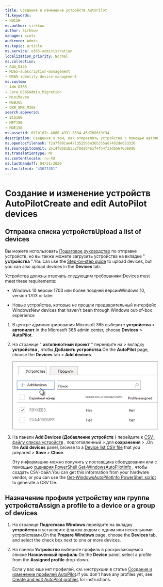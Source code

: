 ```yaml
---
title: Создание и изменение устройств AutoPilot
f1.keywords:
- NOCSH
ms.author: sirkkuw
author: Sirkkuw
manager: scotv
audience: Admin
ms.topic: article
ms.service: o365-administration
localization_priority: Normal
ms.collection:
- Adm_O365
- M365-subscription-management
- M365-identity-device-management
ms.custom:
- Adm_O365
- Core_O365Admin_Migration
- MiniMaven
- MSB365
- OKR_SMB_M365
search.appverid:
- BCS160
- MET150
- MOE150
ms.assetid: 0f7b1d7c-4086-4331-8534-45d7886f9f34
description: Сведения о том, как отправлять устройства с помощью автопилота в Microsoft 365 бизнес премиум. Вы можете назначить профиль устройству или группе устройств.
ms.openlocfilehash: f2a7f801ae471352595a36b355a874b2de653326
ms.sourcegitcommit: 2614f8b81b332f8dab461f4f64f3adaa6703e0d6
ms.translationtype: MT
ms.contentlocale: ru-RU
ms.lasthandoff: 04/21/2020
ms.locfileid: "43627401"
---
```

# <a name="create-and-edit-autopilot-devices"></a><span data-ttu-id="22b48-104">Создание и изменение устройств AutoPilot</span><span class="sxs-lookup"><span data-stu-id="22b48-104">Create and edit AutoPilot devices</span></span>

## <a name="upload-a-list-of-devices"></a><span data-ttu-id="22b48-105">Отправка списка устройств</span><span class="sxs-lookup"><span data-stu-id="22b48-105">Upload a list of devices</span></span>

<span data-ttu-id="22b48-106">Вы можете использовать [Пошаговое руководство](add-autopilot-devices-and-profile.md) по отправке устройств, но вы также можете загрузить устройства на вкладке " **устройства** ".</span><span class="sxs-lookup"><span data-stu-id="22b48-106">You can use the [Step-by-step guide](add-autopilot-devices-and-profile.md) to upload devices, but you can also upload devices in the **Devices** tab.</span></span> 
  
<span data-ttu-id="22b48-107">Устройства должны отвечать следующим требованиям:</span><span class="sxs-lookup"><span data-stu-id="22b48-107">Devices must meet these requirements:</span></span>
  
- <span data-ttu-id="22b48-108">Windows 10 версии 1703 или более поздней версии</span><span class="sxs-lookup"><span data-stu-id="22b48-108">Windows 10, version 1703 or later</span></span>
    
- <span data-ttu-id="22b48-109">Новые устройства, которые не прошли предварительный интерфейс Windows</span><span class="sxs-lookup"><span data-stu-id="22b48-109">New devices that haven't been through Windows out-of-box experience</span></span>

1. <span data-ttu-id="22b48-110">В центре администрирования Microsoft 365 выберите **устройства** \> **автопилот**.</span><span class="sxs-lookup"><span data-stu-id="22b48-110">In the Microsoft 365 admin center, choose **Devices** \> **AutoPilot**.</span></span>
  
2. <span data-ttu-id="22b48-111">На странице " **автопилотный проект** " перейдите на \> вкладку **устройства** , чтобы **Добавить устройства**.</span><span class="sxs-lookup"><span data-stu-id="22b48-111">On the **AutoPilot** page, choose the **Devices** tab \> **Add devices**.</span></span>
    
    ![In the Devices tab, choose Add devices.](../media/6ba81e22-c873-40ad-8a72-ce64d15ea6ba.png)
  
3. <span data-ttu-id="22b48-113">На панели **Add Devices (Добавление устройств** ) перейдите к [CSV-файлу списка устройств](https://support.office.com/article/932e3676-2491-49f0-9177-d893d2f5276e) , подготовленный \> для **сохранения** \> **.**</span><span class="sxs-lookup"><span data-stu-id="22b48-113">On the **Add devices** panel, browse to a [Device list CSV file](https://support.office.com/article/932e3676-2491-49f0-9177-d893d2f5276e) that you prepared \> **Save** \> **Close**.</span></span>
    
    <span data-ttu-id="22b48-114">Эту информацию можно получить у поставщика оборудования или с помощью [сценария PowerShell Get-WindowsAutoPilotInfo](https://www.powershellgallery.com/packages/Get-WindowsAutoPilotInfo) , чтобы создать CSV-файл.</span><span class="sxs-lookup"><span data-stu-id="22b48-114">You can get this information from your hardware vendor, or you can use the [Get-WindowsAutoPilotInfo PowerShell script](https://www.powershellgallery.com/packages/Get-WindowsAutoPilotInfo) to generate a CSV file.</span></span> 
    
## <a name="assign-a-profile-to-a-device-or-a-group-of-devices"></a><span data-ttu-id="22b48-115">Назначение профиля устройству или группе устройств</span><span class="sxs-lookup"><span data-stu-id="22b48-115">Assign a profile to a device or a group of devices</span></span>

1. <span data-ttu-id="22b48-116">На странице **Подготовка Windows** перейдите на вкладку **устройства** и установите флажок рядом с одним или несколькими устройствами.</span><span class="sxs-lookup"><span data-stu-id="22b48-116">On the **Prepare Windows** page, choose the **Devices** tab, and select the check box next to one or more devices.</span></span> 
    
2. <span data-ttu-id="22b48-117">На панели **Устройство** выберите профиль в раскрывающемся списке **Назначенный профиль**.</span><span class="sxs-lookup"><span data-stu-id="22b48-117">On the **Device** panel, select a profile from the **Assigned profile** drop-down.</span></span> 
    
    <span data-ttu-id="22b48-118">Если у вас еще нет профилей, см. инструкции в статье [Создание и изменение профилей AutoPilot](create-and-edit-autopilot-profiles.md).</span><span class="sxs-lookup"><span data-stu-id="22b48-118">If you don't have any profiles yet, see [Create and edit AutoPilot profiles](create-and-edit-autopilot-profiles.md) for instructions.</span></span> 
    
